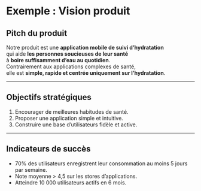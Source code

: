 # Exemple : Vision produit  

## Pitch du produit  
Notre produit est une **application mobile de suivi d’hydratation**  
qui aide **les personnes soucieuses de leur santé**  
à **boire suffisamment d’eau au quotidien**.  
Contrairement aux applications complexes de santé,  
elle est **simple, rapide et centrée uniquement sur l’hydratation**.  

---

## Objectifs stratégiques  
1. Encourager de meilleures habitudes de santé.  
2. Proposer une application simple et intuitive.  
3. Construire une base d’utilisateurs fidèle et active.  

---

## Indicateurs de succès  
- 70% des utilisateurs enregistrent leur consommation au moins 5 jours par semaine.  
- Note moyenne > 4,5 sur les stores d’applications.  
- Atteindre 10 000 utilisateurs actifs en 6 mois.  
